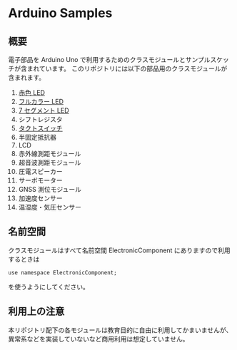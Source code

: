 # Arduino Samples
## 概要

電子部品を Arduino Uno で利用するためのクラスモジュールとサンプルスケッチが含まれています。
このリポジトリには以下の部品用のクラスモジュールが含まれます。

1. [赤色 LED](LedOSR5JA5E34B/LedOSR5JA5E34B.md)
2. [フルカラー LED](ColorLedOSTA5131A/ColorLedOSTA5131A.md)
3. [7 セグメント LED](Red7SegmentLed551SRD/Red7SegmentLed551SRD.md)
4. シフトレジスタ<!--[シフトレジスタ](ShiftRegister74HC595/ShiftRegister74HC595.md)-->
5. [タクトスイッチ](TactSwitchDTS6V/TactSwitchDTS6V.md)
6. 半固定抵抗器<!--[半固定抵抗器](SemiFixedResistorTSR3386T/SemiFixedResistorTSR3386T.md)-->
7. LCD<!--[LCD](GroveLcdRgbBacklight/GroveLcdRgbBacklight.md)-->
8. 赤外線測距モジュール<!--[赤外線測距モジュール](InfraredSensorGP2Y0A21YK/InfraredSensorGP2Y0A21YK.md)-->
9. 超音波測距モジュール<!--[超音波測距モジュール](UltrasonicSensorHCSR04/UltrasonicSensorHCSR04.md)-->
10. 圧電スピーカー<!--[圧電スピーカー](SpeakerPT08Z185R/SpeakerPT08Z185R.md)-->
11. サーボモーター<!--[サーボモーター](MicroServoMG90S/MicroServoMG90S.md)-->
12. GNSS 測位モジュール<!--[GNSS 測位モジュール](GNSSReceiverGT502MGGN/GNSSReceiverGT502MGGN.md)-->
13. 加速度センサー<!--[加速度センサー](AEBME280/AEBME280.md)-->
14. 温湿度・気圧センサー<!--[温湿度・気圧センサー](KXR942050/KXR942050.md)-->
## 名前空間

クラスモジュールはすべて名前空間 ElectronicComponent にありますので利用するときは
```
use namespace ElectronicComponent;
```
を使うようにしてください。

## 利用上の注意

本リポジトリ配下の各モジュールは教育目的に自由に利用してかまいませんが、異常系などを実装していないなど商用利用は想定していません。
